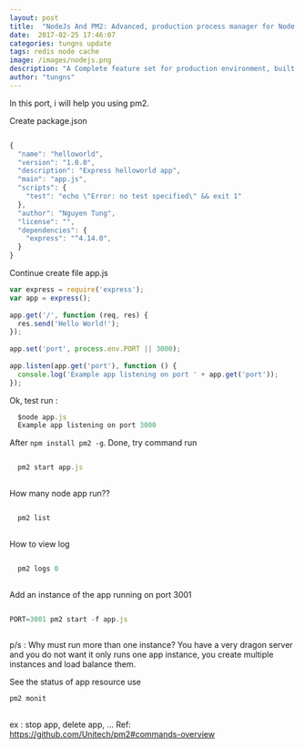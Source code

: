 ```yaml
---
layout: post
title:  "NodeJs And PM2: Advanced, production process manager for Node.js "
date:  2017-02-25 17:46:07
categories: tungns update
tags: redis node cache
image: /images/nodejs.png
description: "A Complete feature set for production environment, built with a worldwide community of developers and enterprises"
author: "tungns"
---
```

In this port, i will help you using pm2.

Create package.json

``` javascript

```

``` javascript
{
  "name": "helloworld",
  "version": "1.0.0",
  "description": "Express helloworld app",
  "main": "app.js",
  "scripts": {
    "test": "echo \"Error: no test specified\" && exit 1"
  },
  "author": "Nguyen Tung",
  "license": "",
  "dependencies": {
    "express": "^4.14.0",
  }
}
```

Continue create file app.js


``` javascript
var express = require('express');
var app = express();
 
app.get('/', function (req, res) {
  res.send('Hello World!');
});
 
app.set('port', process.env.PORT || 3000);
 
app.listen(app.get('port'), function () {
  console.log('Example app listening on port ' + app.get('port'));
});
```

Ok, test run :

``` javascript
  $node app.js 
  Example app listening on port 3000
```

After `npm install pm2 -g`. Done, try command run

``` javascript

  pm2 start app.js
  
```
How many node app run??

``` javascript

  pm2 list
  
```

How to view log

``` javascript

  pm2 logs 0
  
```

Add an instance of the app running on port 3001

``` javascript

PORT=3001 pm2 start -f app.js
  
```

p/s : Why must run more than one instance? You have a very dragon server and you do not want it only runs one app instance, you create multiple instances and load balance them.

See the status of app resource use
``` javascript
pm2 monit
  
```



ex : stop app, delete app, …
Ref: https://github.com/Unitech/pm2#commands-overview
